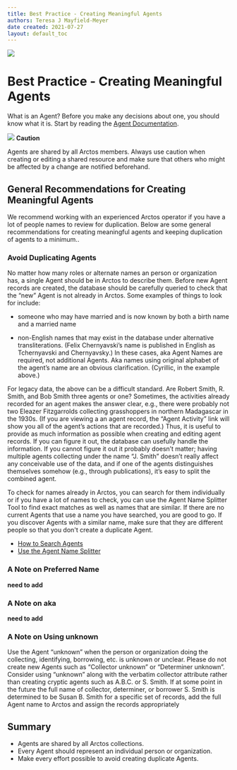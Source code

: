 ```yaml
---
title: Best Practice - Creating Meaningful Agents 
authors: Teresa J Mayfield-Meyer
date created: 2021-07-27
layout: default_toc
---
```


![](https://raw.githubusercontent.com/ArctosDB/documentation-wiki/gh-pages/tutorial_images/Bear%20Work%20in%20Progress.JPG)

# Best Practice - Creating Meaningful Agents 

What is an Agent? Before you make any decisions about one, you should know what it is. Start by reading the [Agent Documentation](https://handbook.arctosdb.org/documentation/agent.html).

![](https://raw.githubusercontent.com/ArctosDB/documentation-wiki/gh-pages/tutorial_images/Bear%20Caution.jpg) **Caution**  

Agents are shared by all Arctos members. Always use caution when creating or editing a shared resource and make sure that others who might be affected by a change are notified beforehand.

## General Recommendations for Creating Meaningful Agents 

We recommend working with an experienced Arctos operator if you have a lot of people names to review for duplication. Below are some general recommendations for creating meaningful agents and keeping duplication of agents to a minimum..

### Avoid Duplicating Agents
No matter how many roles or alternate names an person or organization has, a single Agent should be in Arctos to describe them. Before new Agent records are created, the database should be carefully queried to check that the “new” Agent is not already in Arctos. Some examples of things to look for include:

 - someone who may have married and is now known by both a birth name and a married name

 - non-English names that may exist in the database under alternative transliterations. (Felix Chernyavski’s name is published in English as Tchernyavski and Chernyavsky.) In these cases, aka Agent Names are required, not additional Agents. Aka names using original alphabet of the agent’s name are an obvious clarification. (Cyrillic, in the example above.)

For legacy data, the above can be a difficult standard. Are Robert Smith, R. Smith, and Bob Smith three agents or one? Sometimes, the activities already recorded for an agent makes the answer clear, e.g., there were probably not two Eleazer Fitzgarrolds collecting grasshoppers in northern Madagascar in the 1930s. (If you are viewing a an agent record, the “Agent Activity” link will show you all of the agent’s actions that are recorded.) Thus, it is useful to provide as much information as possible when creating and editing agent records. If you can figure it out, the database can usefully handle the information. If you cannot figure it out it probably doesn’t matter; having multiple agents collecting under the name “J. Smith” doesn’t really affect any conceivable use of the data, and if one of the agents distinguishes themselves somehow (e.g., through publications), it’s easy to split the combined agent.

To check for names already in Arctos, you can search for them individually or if you have a lot of names to check, you can use the Agent Name Splitter Tool to find exact matches as well as names that are similar. If there are no current Agents that use a name you have searched, you are good to go. If you discover Agents with a similar name, make sure that they are different people so that you don't create a duplicate Agent. 

 - <a href="https://handbook.arctosdb.org/how_to/How-to-Search-Agents.html" target="_blank">How to Search Agents</a>
 - <a href="https://handbook.arctosdb.org/how_to/How-to-Bulkload-Agents.html#use-the-agent-name-splitter" target="_blank">Use the Agent Name Splitter</a>

### A Note on Preferred Name 

**need to add** 

### A Note on aka 

**need to add** 

### A Note on Using unknown 
Use the Agent “unknown” when the person or organization doing the collecting, identifying, borrowing, etc. is unknown or unclear. Please do not create new Agents such as “Collector unknown” or “Determiner unknown”. Consider using “unknown” along with the verbatim collector attribute rather than creating cryptic agents such as A.B.C. or S. Smith. If at some point in the future the full name of collector, determiner, or borrower S. Smith is determined to be Susan B. Smith for a specific set of records, add the full Agent name to Arctos and assign the records appropriately

## Summary

 - Agents are shared by all Arctos collections.
 - Every Agent should represent an individual person or organization.
 - Make every effort possible to avoid creating duplicate Agents.
 
